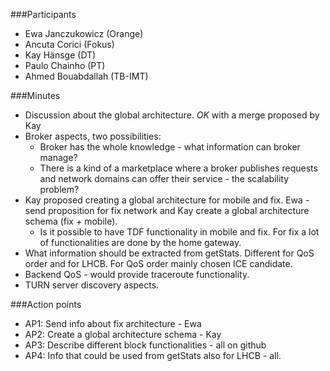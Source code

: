 ###Participants
* Ewa Janczukowicz (Orange)
* Ancuta Corici (Fokus)
* Kay Hänsge (DT)
* Paulo Chainho (PT)
* Ahmed Bouabdallah (TB-IMT)

###Minutes
- Discussion about the global architecture. *OK* with a merge proposed by Kay
- Broker aspects, two possibilities:
    - Broker has the whole knowledge - what information can broker manage?
    - There is a kind of a marketplace where a broker publishes requests and network domains can offer their service - the scalability problem? 
- Kay proposed creating a global architecture for mobile and fix. Ewa - send proposition for fix network and Kay create a global architecture schema (fix + mobile).
    - Is it possible to have TDF functionality in mobile and fix. For fix a lot of functionalities are done by the home gateway. 
- What information should be extracted from getStats. Different for QoS order and for LHCB. For QoS order mainly chosen ICE candidate.
- Backend QoS - would provide traceroute functionality. 
- TURN server discovery aspects. 

###Action points
* AP1: Send info about fix architecture - Ewa
* AP2: Create a global architecture schema - Kay
* AP3: Describe different block functionalities - all on github
* AP4: Info that could be used from getStats also for LHCB - all. 
